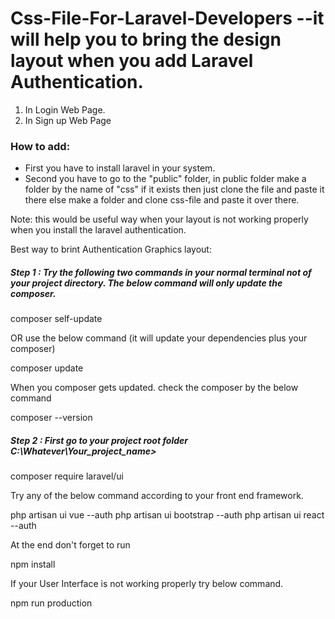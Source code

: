 # Css-File-For-Laravel-Developers --it will help you to bring the design layout when you add Laravel Authentication.
 1. In Login Web Page.
 2. In Sign up Web Page

### How to add:

- First you have to install laravel in your system.
- Second you have to go to the "public" folder, in public folder make a folder by the name of "css" if it exists then just clone the file and paste it there else make a folder and clone css-file and paste it over there. 

Note: this would be useful way when your layout is not working properly when you install the laravel authentication.

Best way to brint Authentication Graphics layout:


##### Step 1 : Try the following two commands in your normal terminal not of your project directory. The below command will only update the composer.

   composer self-update
   
OR use the below command (it will update your dependencies plus your composer)

   composer update
   
When you composer gets updated. check the composer by the below command

   composer --version
   
##### Step 2 : First go to your project root folder C:\Whatever\Your_project_name>

   composer require laravel/ui

Try any of the below command according to your front end framework.

   php artisan ui vue --auth
   php artisan ui bootstrap --auth
   php artisan ui react --auth

At the end don't forget to run

   npm install
   
If your User Interface is not working properly try below command.

   npm run production
